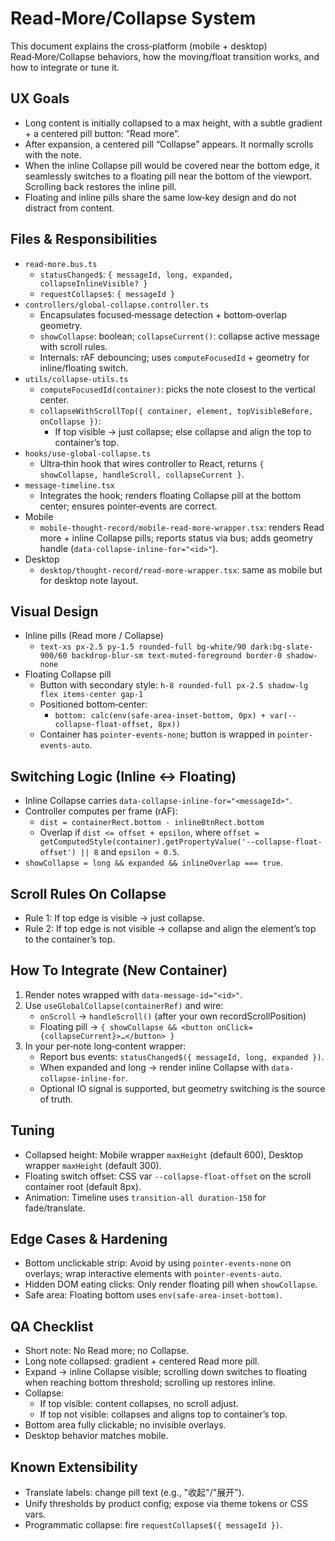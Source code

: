 # Read‑More/Collapse System

This document explains the cross‑platform (mobile + desktop) Read‑More/Collapse behaviors, how the moving/float transition works, and how to integrate or tune it.

## UX Goals
- Long content is initially collapsed to a max height, with a subtle gradient + a centered pill button: “Read more”.
- After expansion, a centered pill “Collapse” appears. It normally scrolls with the note.
- When the inline Collapse pill would be covered near the bottom edge, it seamlessly switches to a floating pill near the bottom of the viewport. Scrolling back restores the inline pill.
- Floating and inline pills share the same low‑key design and do not distract from content.

## Files & Responsibilities
- `read-more.bus.ts`
  - `statusChanged$`: `{ messageId, long, expanded, collapseInlineVisible? }`
  - `requestCollapse$`: `{ messageId }`
- `controllers/global-collapse.controller.ts`
  - Encapsulates focused‑message detection + bottom‑overlap geometry.
  - `showCollapse`: boolean; `collapseCurrent()`: collapse active message with scroll rules.
  - Internals: rAF debouncing; uses `computeFocusedId` + geometry for inline/floating switch.
- `utils/collapse-utils.ts`
  - `computeFocusedId(container)`: picks the note closest to the vertical center.
  - `collapseWithScrollTop({ container, element, topVisibleBefore, onCollapse })`:
    - If top visible → just collapse; else collapse and align the top to container’s top.
- `hooks/use-global-collapse.ts`
  - Ultra‑thin hook that wires controller to React, returns `{ showCollapse, handleScroll, collapseCurrent }`.
- `message-timeline.tsx`
  - Integrates the hook; renders floating Collapse pill at the bottom center; ensures pointer‑events are correct.
- Mobile
  - `mobile-thought-record/mobile-read-more-wrapper.tsx`: renders Read more + inline Collapse pills; reports status via bus; adds geometry handle (`data-collapse-inline-for="<id>"`).
- Desktop
  - `desktop/thought-record/read-more-wrapper.tsx`: same as mobile but for desktop note layout.

## Visual Design
- Inline pills (Read more / Collapse)
  - `text-xs px-2.5 py-1.5 rounded-full bg-white/90 dark:bg-slate-900/60 backdrop-blur-sm text-muted-foreground border-0 shadow-none`
- Floating Collapse pill
  - Button with secondary style: `h-8 rounded-full px-2.5 shadow-lg flex items-center gap-1`
  - Positioned bottom‑center:
    - `bottom: calc(env(safe-area-inset-bottom, 0px) + var(--collapse-float-offset, 8px))`
  - Container has `pointer-events-none`; button is wrapped in `pointer-events-auto`.

## Switching Logic (Inline ↔ Floating)
- Inline Collapse carries `data-collapse-inline-for="<messageId>"`.
- Controller computes per frame (rAF):
  - `dist = containerRect.bottom - inlineBtnRect.bottom`
  - Overlap if `dist <= offset + epsilon`, where `offset = getComputedStyle(container).getPropertyValue('--collapse-float-offset') || 8` and `epsilon ≈ 0.5`.
- `showCollapse = long && expanded && inlineOverlap === true`.

## Scroll Rules On Collapse
- Rule 1: If top edge is visible → just collapse.
- Rule 2: If top edge is not visible → collapse and align the element’s top to the container’s top.

## How To Integrate (New Container)
1. Render notes wrapped with `data-message-id="<id>"`.
2. Use `useGlobalCollapse(containerRef)` and wire:
   - `onScroll` → `handleScroll()` (after your own recordScrollPosition)
   - Floating pill → `{ showCollapse && <button onClick={collapseCurrent}>…</button> }`
3. In your per‑note long‑content wrapper:
   - Report bus events: `statusChanged$({ messageId, long, expanded })`.
   - When expanded and long → render inline Collapse with `data-collapse-inline-for`.
   - Optional IO signal is supported, but geometry switching is the source of truth.

## Tuning
- Collapsed height: Mobile wrapper `maxHeight` (default 600), Desktop wrapper `maxHeight` (default 300).
- Floating switch offset: CSS var `--collapse-float-offset` on the scroll container root (default 8px).
- Animation: Timeline uses `transition-all duration-150` for fade/translate.

## Edge Cases & Hardening
- Bottom unclickable strip: Avoid by using `pointer-events-none` on overlays; wrap interactive elements with `pointer-events-auto`.
- Hidden DOM eating clicks: Only render floating pill when `showCollapse`.
- Safe area: Floating bottom uses `env(safe-area-inset-bottom)`.

## QA Checklist
- Short note: No Read more; no Collapse.
- Long note collapsed: gradient + centered Read more pill.
- Expand → inline Collapse visible; scrolling down switches to floating when reaching bottom threshold; scrolling up restores inline.
- Collapse:
  - If top visible: content collapses, no scroll adjust.
  - If top not visible: collapses and aligns top to container’s top.
- Bottom area fully clickable; no invisible overlays.
- Desktop behavior matches mobile.

## Known Extensibility
- Translate labels: change pill text (e.g., "收起"/"展开").
- Unify thresholds by product config; expose via theme tokens or CSS vars.
- Programmatic collapse: fire `requestCollapse$({ messageId })`.

